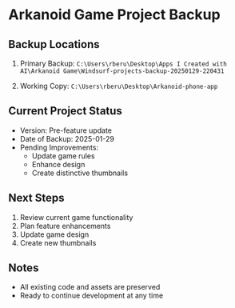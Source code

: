 # Arkanoid Game Project Backup

## Backup Locations
1. Primary Backup: 
   `C:\Users\rberu\Desktop\Apps I Created with AI\Arkanoid Game\Windsurf-projects-backup-20250129-220431`

2. Working Copy: 
   `C:\Users\rberu\Desktop\Arkanoid-phone-app`

## Current Project Status
- Version: Pre-feature update
- Date of Backup: 2025-01-29
- Pending Improvements:
  * Update game rules
  * Enhance design
  * Create distinctive thumbnails

## Next Steps
1. Review current game functionality
2. Plan feature enhancements
3. Update game design
4. Create new thumbnails

## Notes
- All existing code and assets are preserved
- Ready to continue development at any time
